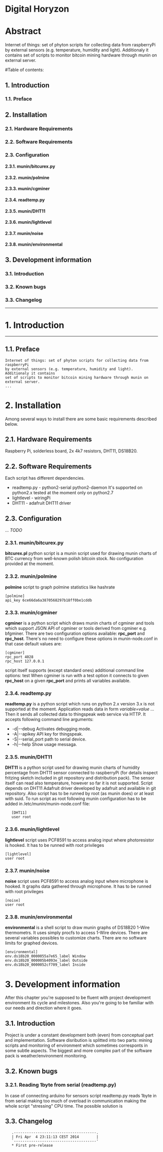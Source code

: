 Digital Horyzon
===============


Abstract
===============


Internet of things: set of phyton scripts for collecting data from raspberryPi
by external sensors (e.g. temperature, humidity and light). Additionaly it contains
set of scripts to monitor bitcoin mining hardware through munin on external server. 


#Table of contents: 
## 1. Introduction 
### 1.1. Preface
##   2. Installation 
###  2.1. Hardware Requirements
###  2.2. Software Requirements
###  2.3. Configuration
#### 2.3.1. munin/bitcurex.py
#### 2.3.2. munin/polmine
#### 2.3.3. munin/cgminer
#### 2.3.4. readtemp.py
#### 2.3.5. munin/DHT11
#### 2.3.6. munin/lightlevel
#### 2.3.7. munin/noise
#### 2.3.8. munin/environmental
## 3. Development information
### 3.1. Introduction
### 3.2. Known bugs
### 3.3. Changelog

------------------------------------------------------------------------------

# 1. Introduction
----
## 1.1. Preface
    Internet of things: set of phyton scripts for collecting data from raspberryPi
    by external sensors (e.g. temperature, humidity and light). Additionaly it contains
    set of scripts to monitor bitcoin mining hardware through munin on external server. 
    ...

# 2. Installation 
   Among several ways to install there are some basic requirements described below.

## 2.1. Hardware Requirements
   Raspberry Pi, solderless board, 2x 4k7 resistors, DHT11, DS18B20.
## 2.2. Software Requirements
   Each script has different dependencies. 
* readtemp.py - python2-serial python2-daemon It's supported on python2.x 
  tested at the moment only on python2.7
* lightlevel - wiringPi
* DHT11 - adafruit DHT11 driver
      
## 2.3. Configuration
  
  ...
  *TODO*

### 2.3.1. munin/bitcurex.py

   **bitcurex.pl** python script is a munin script used for drawing munin charts of BTC
   currency from well-known polish bitcoin stock. No configuration provided at the moment.

### 2.3.2. munin/polmine

   **polmine** script to graph polmine statistics like hashrate
```
[polmine]
api_key 6ce66da6a3870568297b18ff0be1cddb
```
### 2.3.3. munin/cgminer
  **cgminer** is a python script which draws munin charts of cgminer and tools which
  support JSON API of cgminer or tools derived from cgminer e.g. bfgminer. There are
  two configuration options available: **rpc_port** and **rpc_host**. There's no need to
  configure these options in munin-node.conf in that case default values are:
  ```
  [cgminer]
  rpc_port 4028
  rpc_host 127.0.0.1
  ```
  script itself supports (except standard ones) additional command line options: test
  When cgminer is run with a test option it connects to given **rpc_host** on a given **rpc_port**
  and prints all variables available.

### 2.3.4. readtemp.py
  **readtemp.py** is a python script which runs on python 2.x version 3.x is not supported 
  at the moment. Application reads data in form *variable=value <space> ...*
  Then it sends all collected data to thingspeak web service via HTTP.
  It accepts following command line arguments:
* -d|--debug       Activates debugging mode.
* -A|--apikey      API key for thingspeak.
* -S|--serial_port path to serial device.
* -h|--help        Show usage messaga.

###  2.3.5. munin/DHT11
   **DHT11** is a python script used for drawing munin charts of humidity percentage from
   DHT11 sensor connected to raspberryPi (for details inspect fritzing sketch included in
   git repository and distribution pack).  The sensor itself can read also temperature,
   however so far it is not supported. Script depends on DHT11 Adafruit driver developed by
   adafruit and available in git repository. Also script has to be runned by root (as munin does)
   or at least with suid. To run script as root following munin configuration
   has to be added in /etc/munin/munin-node.conf file:
```
   [DHT11]
   user root 
```
   
###  2.3.6. munin/lightlevel
   **lightlevel** script uses PCF8591 to access analog input where photoresistor is hooked. 
   It has to be runned with root privileges
```
[lightlevel]
user root
```
###  2.3.7. munin/noise
   **noise** script uses PCF8591 to access analog input where microphone is hooked. It graphs
   data gathered through microphone. It has to be runned with root privileges
```
[noise]
user root
```
###  2.3.8. munin/environmental
   **environmental** is a shell script to draw munin graphs of DS18B20 1-Wire thermometrs.
   It uses simply procfs to access 1-Wire devices. There are several variables possibles
   to customize charts. There are no software limits for graphed devices.
   ```
[environmental]
env.ds18b20_0000055a7e65_label Window
env.ds18b20_000005b4093e_label Outside
env.ds18b20_0000052cf709_label Inside

   ```



# 3. Development information
  After this chapter you're supposed to be fluent with project development environment its
  cycle and milestones. Also you're going to be familiar with our needs and direction where it goes.

##  3.1. Introduction
  Project is under a constant development both (even) from conceptual part and implementation.
  Software disribution is splitted into two parts: mining scripts and monitoring of environment which
  sometimes corresponts in some subtle aspects. The biggest and more complex part of the software pack
  is weather/environment monitoring.

##  3.2. Known bugs
###   3.2.1. Reading 1byte from serial (readtemp.py)
In case of connecting arduino for sensors script readtemp.py reads
1byte in from serial making too much of overload in communication making the
whole script "stressing" CPU time.  The possible solution is 

##  3.3. Changelog
```
   .--------------------------------------.
   | Fri Apr  4 23:11:13 CEST 2014        |
   `--------------------------------------'
   * First pre-release
   
```
